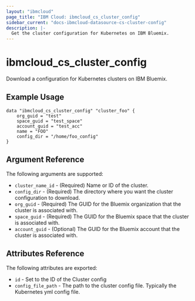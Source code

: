```yaml
---
layout: "ibmcloud"
page_title: "IBM Cloud: ibmcloud_cs_cluster_config"
sidebar_current: "docs-ibmcloud-datasource-cs-cluster-config"
description: |-
  Get the cluster configuration for Kubernetes on IBM Bluemix.
---
```


# ibmcloud\_cs_cluster_config


Download a configuration for Kubernetes clusters on IBM Bluemix.


## Example Usage

```hcl
data "ibmcloud_cs_cluster_config" "cluster_foo" {
	org_guid = "test"
	space_guid = "test_space"
	account_guid = "test_acc"
    name = "FOO"
    config_dir = "/home/foo_config"
}
```

## Argument Reference

The following arguments are supported:

* `cluster_name_id` - (Required) Name or ID of the cluster.
* `config_dir` - (Required) The directory where you want the cluster configuration to download.
* `org_guid` - (Required) The GUID for the Bluemix organization that the cluster is associated with.
* `space_guid` - (Required) The GUID for the Bluemix space that the cluster is associated with.
* `account_guid` - (Optional) The GUID for the Bluemix account that the cluster is associated with.


## Attributes Reference

The following attributes are exported:

* `id` - Set to the ID of the Cluster config 
* `config_file_path` -  The path to the cluster config file. Typically the Kubernetes yml config file.
